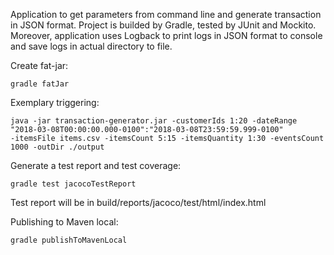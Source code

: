 Application to get parameters from command line and generate transaction in JSON format. Project is builded by Gradle, tested by JUnit and Mockito.
Moreover, application uses Logback to print logs in JSON format to console and save logs in actual directory to file.

Create fat-jar:
```
gradle fatJar
```

Exemplary triggering:
```
java -jar transaction-generator.jar -customerIds 1:20 -dateRange "2018-03-08T00:00:00.000-0100":"2018-03-08T23:59:59.999-0100" 
-itemsFile items.csv -itemsCount 5:15 -itemsQuantity 1:30 -eventsCount 1000 -outDir ./output
```

Generate a test report and test coverage:
```
gradle test jacocoTestReport
```

Test report will be in build/reports/jacoco/test/html/index.html

Publishing to Maven local:
```
gradle publishToMavenLocal
```